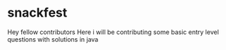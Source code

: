 # snackfest
Hey fellow contributors
Here i will be contributing some basic entry level questions with solutions in java
